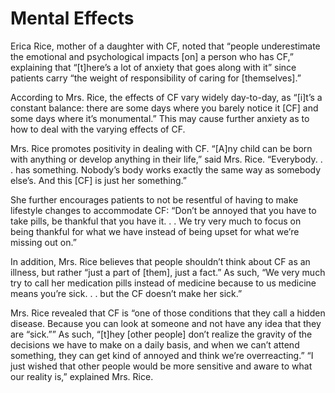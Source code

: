 # Mental Effects

Erica Rice, mother of a daughter with CF, noted that “people underestimate the emotional and psychological impacts [on] a person who has CF,” explaining that “[t]here’s a lot of anxiety that goes along with it” since patients carry “the weight of responsibility of caring for [themselves].” 

According to Mrs. Rice, the effects of CF vary widely day-to-day, as “[i]t’s a constant balance: there are some days where you barely notice it [CF] and some days where it’s monumental.” This may cause further anxiety as to how to deal with the varying effects of CF.

Mrs. Rice promotes positivity in dealing with CF. “[A]ny child can be born with anything or develop anything in their life,” said Mrs. Rice. “Everybody. . . has something. Nobody’s body works exactly the same way as somebody else’s. And this [CF] is just her something.” 

She further encourages patients to not be resentful of having to make lifestyle changes to accommodate CF: “Don’t be annoyed that you have to take pills, be thankful that you have it. . . We try very much to focus on being thankful for what we have instead of being upset for what we’re missing out on.”

In addition, Mrs. Rice believes that people shouldn’t think about CF as an illness, but rather “just a part of [them], just a fact.” As such, “We very much try to call her medication pills instead of medicine because to us medicine means you’re sick. . . but the CF doesn’t make her sick.”

Mrs. Rice revealed that CF is “one of those conditions that they call a hidden disease. Because you can look at someone and not have any idea that they are “sick.”” As such, “[t]hey [other people] don’t realize the gravity of the decisions we have to make on a daily basis, and when we can’t attend something, they can get kind of annoyed and think we’re overreacting.” “I just wished that other people would be more sensitive and aware to what our reality is,” explained Mrs. Rice.
